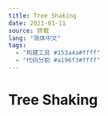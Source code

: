 ```yaml
---
title: Tree Shaking
date: 2021-01-11
source: 转载
lang: "简体中文"
tags:
  - "构建工具 #153a4a#ffff"
  - "代码分割 #a196f3#ffff"
---
```


# Tree Shaking
